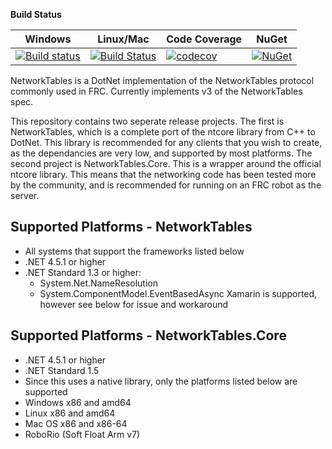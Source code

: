 **Build Status**

| Windows                 |  Linux/Mac              | Code Coverage         | NuGet                 |   
| ------------------------|-------------------------|-----------------------|-----------------------|
| [![Build status][1]][2] | [![Build Status][3]][4] | [![codecov][5]][6]    | [![NuGet][7]][8]      |

[1]: https://ci.appveyor.com/api/projects/status/7oo0gyq4fv0jvsjn/branch/master?svg=true
[2]: https://ci.appveyor.com/project/robotdotnet/networktables/branch/master
[3]: https://travis-ci.org/robotdotnet/NetworkTables.svg?branch=master
[4]: https://travis-ci.org/robotdotnet/NetworkTables
[5]: https://codecov.io/gh/robotdotnet/NetworkTables/branch/master/graph/badge.svg
[6]: https://codecov.io/gh/robotdotnet/NetworkTables
[7]: https://img.shields.io/nuget/v/FRC.NetworkTables.svg
[8]: https://www.nuget.org/packages/FRC.NetworkTables

NetworkTables is a DotNet implementation of the NetworkTables protocol commonly used in FRC. Currently implements v3 of the NetworkTables spec.

This repository contains two seperate release projects. The first is NetworkTables, which is a complete port of the ntcore library from C++ to DotNet. This library is recommended for any clients that you wish to create, as the dependancies are very low, and supported by most platforms.
The second project is NetworkTables.Core. This is a wrapper around the official ntcore library. This means that the networking code has been tested more by the community, and is recommended for running on an FRC robot as the server. 



Supported Platforms - NetworkTables
-----------------------------------
* All systems that support the frameworks listed below
* .NET 4.5.1 or higher
* .NET Standard 1.3 or higher:
  * System.Net.NameResolution
  * System.ComponentModel.EventBasedAsync
Xamarin is supported, however see below for issue and workaround

Supported Platforms - NetworkTables.Core
----------------------------------------
* .NET 4.5.1 or higher
* .NET Standard 1.5
* Since this uses a native library, only the platforms listed below are supported
* Windows x86 and amd64
* Linux x86 and amd64
* Mac OS x86 and x86-64
* RoboRio (Soft Float Arm v7)


